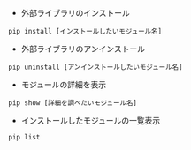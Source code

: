 * 外部ライブラリのインストール

```
pip install [インストールしたいモジュール名]
```

* 外部ライブラリのアンインストール

```
pip uninstall [アンインストールしたいモジュール名]
```

* モジュールの詳細を表示

```
pip show [詳細を調べたいモジュール名]
```

* インストールしたモジュールの一覧表示

```
pip list
```